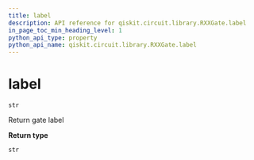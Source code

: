 ```yaml
---
title: label
description: API reference for qiskit.circuit.library.RXXGate.label
in_page_toc_min_heading_level: 1
python_api_type: property
python_api_name: qiskit.circuit.library.RXXGate.label
---
```


# label

<span id="qiskit.circuit.library.RXXGate.label" />

`str`

Return gate label

**Return type**

`str`

